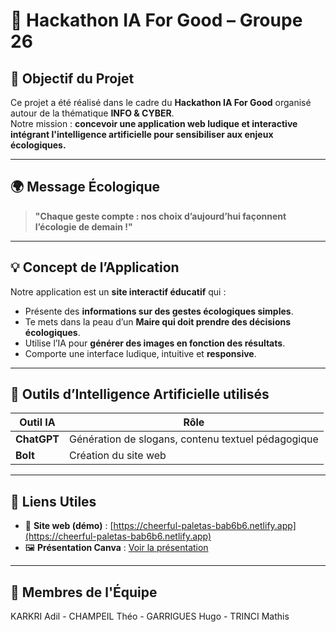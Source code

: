 # 🌱 Hackathon IA For Good – Groupe 26

## 🎯 Objectif du Projet

Ce projet a été réalisé dans le cadre du **Hackathon IA For Good** organisé autour de la thématique **INFO & CYBER**.  
Notre mission : **concevoir une application web ludique et interactive intégrant l'intelligence artificielle pour sensibiliser aux enjeux écologiques.**

---

## 🌍 Message Écologique

> **"Chaque geste compte : nos choix d’aujourd’hui façonnent l’écologie de demain !"**
---

## 💡 Concept de l’Application

Notre application est un **site interactif éducatif** qui :

- Présente des **informations sur des gestes écologiques simples**.
- Te mets dans la peau d’un **Maire qui doit prendre des décisions écologiques**.
- Utilise l’IA pour **générer des images en fonction des résultats**.
- Comporte une interface ludique, intuitive et **responsive**.

---

## 🤖 Outils d’Intelligence Artificielle utilisés

| Outil IA | Rôle |
|----------|------|
| **ChatGPT** | Génération de slogans, contenu textuel pédagogique |
| **Bolt** | Création du site web |

---

## 🚀 Liens Utiles

- 🔗 **Site web (démo)** : [https://cheerful-paletas-bab6b6.netlify.app](https://cheerful-paletas-bab6b6.netlify.app)  
- 🖼️ **Présentation Canva** : [Voir la présentation](https://www.canva.com/design/DAGrV0UIkag/T80ZObgNYYy0KZc_NTdBpA/edit?ui=eyJBIjp7fX0)

---

## 👥 Membres de l'Équipe
KARKRI Adil - CHAMPEIL Théo - GARRIGUES Hugo - TRINCI Mathis
